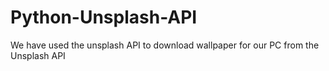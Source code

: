 # Python-Unsplash-API

We have used the unsplash API to download wallpaper for our PC from the Unsplash API
